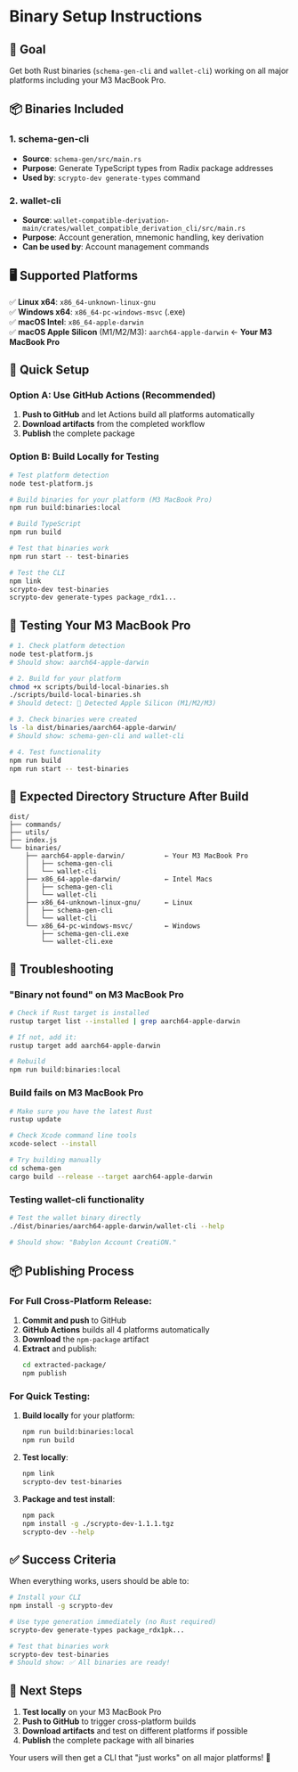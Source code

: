 # Binary Setup Instructions

## 🎯 Goal
Get both Rust binaries (`schema-gen-cli` and `wallet-cli`) working on all major platforms including your M3 MacBook Pro.

## 📦 Binaries Included

### 1. **schema-gen-cli**
- **Source**: `schema-gen/src/main.rs`
- **Purpose**: Generate TypeScript types from Radix package addresses
- **Used by**: `scrypto-dev generate-types` command

### 2. **wallet-cli** 
- **Source**: `wallet-compatible-derivation-main/crates/wallet_compatible_derivation_cli/src/main.rs`
- **Purpose**: Account generation, mnemonic handling, key derivation
- **Can be used by**: Account management commands

## 🖥️ Supported Platforms

✅ **Linux x64**: `x86_64-unknown-linux-gnu`  
✅ **Windows x64**: `x86_64-pc-windows-msvc` (.exe)  
✅ **macOS Intel**: `x86_64-apple-darwin`  
✅ **macOS Apple Silicon** (M1/M2/M3): `aarch64-apple-darwin` ← **Your M3 MacBook Pro**

## 🚀 Quick Setup

### Option A: Use GitHub Actions (Recommended)

1. **Push to GitHub** and let Actions build all platforms automatically
2. **Download artifacts** from the completed workflow
3. **Publish** the complete package

### Option B: Build Locally for Testing

```bash
# Test platform detection
node test-platform.js

# Build binaries for your platform (M3 MacBook Pro)
npm run build:binaries:local

# Build TypeScript
npm run build

# Test that binaries work
npm run start -- test-binaries

# Test the CLI
npm link
scrypto-dev test-binaries
scrypto-dev generate-types package_rdx1...
```

## 🧪 Testing Your M3 MacBook Pro

```bash
# 1. Check platform detection
node test-platform.js
# Should show: aarch64-apple-darwin

# 2. Build for your platform
chmod +x scripts/build-local-binaries.sh
./scripts/build-local-binaries.sh
# Should detect: 🍎 Detected Apple Silicon (M1/M2/M3)

# 3. Check binaries were created
ls -la dist/binaries/aarch64-apple-darwin/
# Should show: schema-gen-cli and wallet-cli

# 4. Test functionality
npm run build
npm run start -- test-binaries
```

## 📁 Expected Directory Structure After Build

```
dist/
├── commands/
├── utils/
├── index.js
└── binaries/
    ├── aarch64-apple-darwin/          ← Your M3 MacBook Pro
    │   ├── schema-gen-cli
    │   └── wallet-cli
    ├── x86_64-apple-darwin/           ← Intel Macs
    │   ├── schema-gen-cli
    │   └── wallet-cli
    ├── x86_64-unknown-linux-gnu/      ← Linux
    │   ├── schema-gen-cli
    │   └── wallet-cli
    └── x86_64-pc-windows-msvc/        ← Windows
        ├── schema-gen-cli.exe
        └── wallet-cli.exe
```

## 🔧 Troubleshooting

### "Binary not found" on M3 MacBook Pro
```bash
# Check if Rust target is installed
rustup target list --installed | grep aarch64-apple-darwin

# If not, add it:
rustup target add aarch64-apple-darwin

# Rebuild
npm run build:binaries:local
```

### Build fails on M3 MacBook Pro
```bash
# Make sure you have the latest Rust
rustup update

# Check Xcode command line tools
xcode-select --install

# Try building manually
cd schema-gen
cargo build --release --target aarch64-apple-darwin
```

### Testing wallet-cli functionality
```bash
# Test the wallet binary directly
./dist/binaries/aarch64-apple-darwin/wallet-cli --help

# Should show: "Babylon Account CreatiON."
```

## 📦 Publishing Process

### For Full Cross-Platform Release:

1. **Commit and push** to GitHub
2. **GitHub Actions** builds all 4 platforms automatically
3. **Download** the `npm-package` artifact 
4. **Extract** and publish:
   ```bash
   cd extracted-package/
   npm publish
   ```

### For Quick Testing:

1. **Build locally** for your platform:
   ```bash
   npm run build:binaries:local
   npm run build
   ```

2. **Test locally**:
   ```bash
   npm link
   scrypto-dev test-binaries
   ```

3. **Package and test install**:
   ```bash
   npm pack
   npm install -g ./scrypto-dev-1.1.1.tgz
   scrypto-dev --help
   ```

## ✅ Success Criteria

When everything works, users should be able to:

```bash
# Install your CLI
npm install -g scrypto-dev

# Use type generation immediately (no Rust required)
scrypto-dev generate-types package_rdx1pk...

# Test that binaries work
scrypto-dev test-binaries
# Should show: ✅ All binaries are ready!
```

## 🎯 Next Steps

1. **Test locally** on your M3 MacBook Pro
2. **Push to GitHub** to trigger cross-platform builds  
3. **Download artifacts** and test on different platforms if possible
4. **Publish** the complete package with all binaries

Your users will then get a CLI that "just works" on all major platforms! 🚀